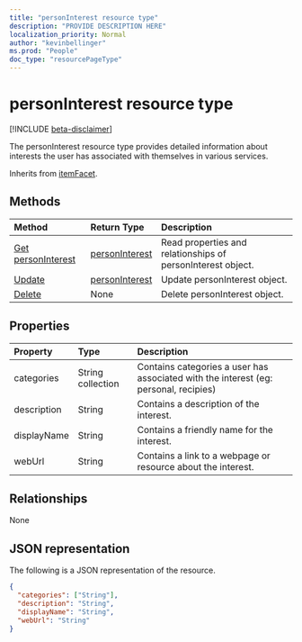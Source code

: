 ```yaml
---
title: "personInterest resource type"
description: "PROVIDE DESCRIPTION HERE"
localization_priority: Normal
author: "kevinbellinger"
ms.prod: "People"
doc_type: "resourcePageType"
---
```


# personInterest resource type

[!INCLUDE [beta-disclaimer](../../includes/beta-disclaimer.md)]

The personInterest resource type provides detailed information about interests the user has associated with themselves in various services.

Inherits from [itemFacet](itemFacet.md).

## Methods

| Method       | Return Type | Description |
|:---------------------------------------------------|:------------------------------------|:------------------------------------------------------------|
| [Get personInterest](../api/personinterest-get.md) | [personInterest](personinterest.md) | Read properties and relationships of personInterest object. |
| [Update](../api/personinterest-update.md)          | [personInterest](personinterest.md) | Update personInterest object.                               |
| [Delete](../api/personinterest-delete.md)          | None                                | Delete personInterest object.                               |

## Properties

| Property     | Type             | Description                                                                          |
|:-------------|:-----------------|:-------------------------------------------------------------------------------------|
|categories    |String collection | Contains categories a user has associated with the interest (eg: personal, recipies) |
|description   |String            | Contains a description of the interest.                                              |
|displayName   |String            | Contains a friendly name for the interest.                                           |
|webUrl        |String            | Contains a link to a webpage or resource about the interest.                         |

## Relationships

None

## JSON representation

The following is a JSON representation of the resource. 

<!-- {
  "blockType": "resource",
  "optionalProperties": [

  ],
  "@odata.type": "microsoft.graph.personInterest",
  "baseType": ""
}-->

```json
{
  "categories": ["String"],
  "description": "String",
  "displayName": "String",
  "webUrl": "String"
}
```

<!-- uuid: 16cd6b66-4b1a-43a1-adaf-3a886856ed98
2019-02-04 14:57:30 UTC -->
<!-- {
  "type": "#page.annotation",
  "description": "personInterest resource",
  "keywords": "",
  "section": "documentation",
  "tocPath": ""
}-->
